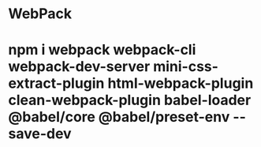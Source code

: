 # WebPack

# npm i webpack webpack-cli webpack-dev-server mini-css-extract-plugin html-webpack-plugin clean-webpack-plugin babel-loader @babel/core @babel/preset-env --save-dev
